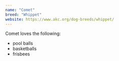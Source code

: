 ```yaml
---
name: "Comet"
breed: "Whippet"
website: https://www.akc.org/dog-breeds/whippet/
---
```


Comet loves the following:

- pool balls
- basketballs
- frisbees
